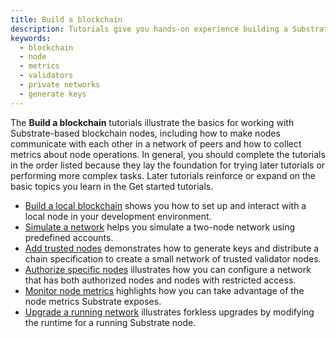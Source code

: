 ```yaml
---
title: Build a blockchain
description: Tutorials give you hands-on experience building a Substrate blockchain, adding features, submitting simple transactions, and observing node operations.
keywords:
  - blockchain
  - node
  - metrics
  - validators
  - private networks
  - generate keys
---
```


The **Build a blockchain** tutorials illustrate the basics for working with Substrate-based blockchain nodes, including how to make nodes communicate with each other in a network of peers and how to collect metrics about node operations.
In general, you should complete the tutorials in the order listed because they lay the foundation for trying later tutorials or performing more complex tasks.
Later tutorials reinforce or expand on the basic topics you learn in the Get started tutorials.

- [Build a local blockchain](/tutorials/build-a-blockchain/build-local-blockchain/) shows you how to set up and interact with a local node in your development environment.
- [Simulate a network](/tutorials/build-a-blockchain/simulate-network/) helps you simulate a two-node network using predefined accounts.
- [Add trusted nodes](/tutorials/build-a-blockchain/add-trusted-nodes/) demonstrates how to generate keys and distribute a chain specification to create a small network of trusted validator nodes.
- [Authorize specific nodes](/tutorials/build-a-blockchain/authorize-specific-nodes/) illustrates how you can configure a network that has both authorized nodes and nodes with restricted access.
- [Monitor node metrics](/tutorials/build-a-blockchain/monitor-node-metrics/) highlights how you can take advantage of the node metrics Substrate exposes.
- [Upgrade a running network](/tutorials/build-a-blockchain/upgrade-a-running-network) illustrates forkless upgrades by modifying the runtime for a running Substrate node.
